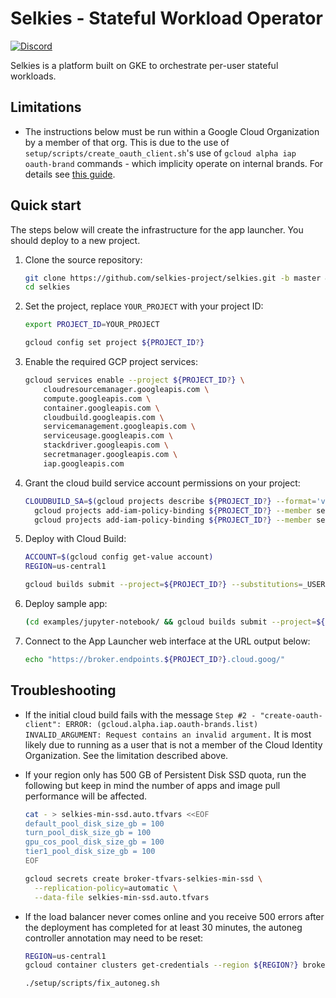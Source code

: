 # Selkies - Stateful Workload Operator

[![Discord](https://img.shields.io/discord/798699922223398942?logo=discord)](https://discord.gg/wDNGDeSW5F)

Selkies is a platform built on GKE to orchestrate per-user stateful workloads.

## Limitations

* The instructions below must be run within a Google Cloud Organization by a member of that org. This is due to the use of  `setup/scripts/create_oauth_client.sh`'s use of `gcloud alpha iap oauth-brand` commands - which implicity operate on internal brands. For details see [this guide](https://cloud.google.com/iap/docs/programmatic-oauth-clients).

## Quick start

The steps below will create the infrastructure for the app launcher. You should deploy to a new project.

1. Clone the source repository:

    ```bash
    git clone https://github.com/selkies-project/selkies.git -b master && \
    cd selkies
    ```

2. Set the project, replace `YOUR_PROJECT` with your project ID:

    ```bash
    export PROJECT_ID=YOUR_PROJECT
    ```

    ```bash
    gcloud config set project ${PROJECT_ID?}
    ```

3. Enable the required GCP project services:

    ```bash
    gcloud services enable --project ${PROJECT_ID?} \
        cloudresourcemanager.googleapis.com \
        compute.googleapis.com \
        container.googleapis.com \
        cloudbuild.googleapis.com \
        servicemanagement.googleapis.com \
        serviceusage.googleapis.com \
        stackdriver.googleapis.com \
        secretmanager.googleapis.com \
        iap.googleapis.com
    ```

4. Grant the cloud build service account permissions on your project:

    ```bash
    CLOUDBUILD_SA=$(gcloud projects describe ${PROJECT_ID?} --format='value(projectNumber)')@cloudbuild.gserviceaccount.com && \
      gcloud projects add-iam-policy-binding ${PROJECT_ID?} --member serviceAccount:${CLOUDBUILD_SA?} --role roles/owner && \
      gcloud projects add-iam-policy-binding ${PROJECT_ID?} --member serviceAccount:${CLOUDBUILD_SA?} --role roles/iam.serviceAccountTokenCreator
    ```

5. Deploy with Cloud Build:

    ```bash
    ACCOUNT=$(gcloud config get-value account)
    REGION=us-central1

    gcloud builds submit --project=${PROJECT_ID?} --substitutions=_USER=${ACCOUNT?},_REGION=${REGION?}
    ```

6. Deploy sample app:

    ```bash
    (cd examples/jupyter-notebook/ && gcloud builds submit --project=${PROJECT_ID?} --substitutions=_REGION=${REGION?})
    ```

7. Connect to the App Launcher web interface at the URL output below:

    ```bash
    echo "https://broker.endpoints.${PROJECT_ID?}.cloud.goog/"
    ```

## Troubleshooting

* If the initial cloud build fails with the message `Step #2 - "create-oauth-client": ERROR: (gcloud.alpha.iap.oauth-brands.list) INVALID_ARGUMENT: Request contains an invalid argument.` It is most likely due to running as a user that is not a member of the Cloud Identity Organization. See the limitation described above.

* If your region only has 500 GB of Persistent Disk SSD quota, run the following but keep in mind the number of apps and image pull performance will be affected.

    ```bash
    cat - > selkies-min-ssd.auto.tfvars <<EOF
    default_pool_disk_size_gb = 100
    turn_pool_disk_size_gb = 100
    gpu_cos_pool_disk_size_gb = 100
    tier1_pool_disk_size_gb = 100
    EOF
    ```

    ```bash
    gcloud secrets create broker-tfvars-selkies-min-ssd \
      --replication-policy=automatic \
      --data-file selkies-min-ssd.auto.tfvars
    ```

* If the load balancer never comes online and you receive 500 errors after the deployment has completed for at least 30 minutes, the autoneg controller annotation may need to be reset:

    ```bash
    REGION=us-central1
    gcloud container clusters get-credentials --region ${REGION?} broker-${REGION?}
    ```

    ```bash
    ./setup/scripts/fix_autoneg.sh
    ```
